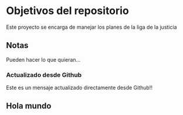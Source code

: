 # Objetivos del repositorio

Este proyecto se encarga de manejar los planes de la liga de la justicia


## Notas
Pueden hacer lo que quieran...

### Actualizado desde Github
Este es un mensaje actualizado directamente desde Github!!

## Hola mundo
